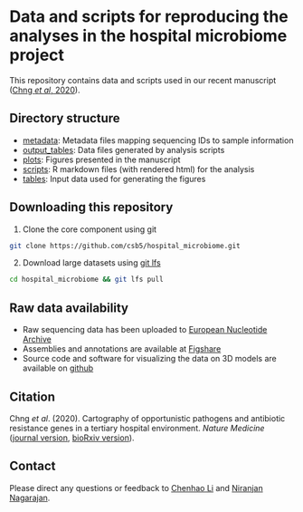 # Data and scripts for reproducing the analyses in the hospital microbiome project

This repository contains data and scripts used in our recent manuscript ([Chng *et al*, 2020](#citation)).

## Directory structure

 - [metadata](metadata): Metadata files mapping sequencing IDs to sample information
 - [output_tables](output_tables): Data files generated by analysis scripts
 - [plots](plots): Figures presented in the manuscript
 - [scripts](scripts): R markdown files (with rendered html) for the analysis
 - [tables](tables): Input data used for generating the figures
 
## Downloading this repository

1. Clone the core component using git
```sh
git clone https://github.com/csb5/hospital_microbiome.git
```

2. Download large datasets using [git lfs](https://git-lfs.github.com/)
```sh
cd hospital_microbiome && git lfs pull
```

## Raw data availability

 - Raw sequencing data has been uploaded to [European Nucleotide Archive](https://www.ebi.ac.uk/ena/data/view/PRJEB31632)
 - Assemblies and annotations are available at [Figshare](https://figshare.com/articles/Cartography_of_opportunistic_pathogens_and_antibiotic_resistance_genes_in_a_tertiary_hospital_environment/11683350)
 - Source code and software for visualizing the data on 3D models are available on [github](https://github.com/CSB5/hospital_microbiome_explorer)

## Citation

Chng *et al*. (2020). Cartography of opportunistic pathogens and antibiotic resistance genes in a tertiary hospital environment. *Nature Medicine* ([journal version](https://www.nature.com/articles/s41591-020-0894-4), [bioRxiv version](https://www.biorxiv.org/content/10.1101/644740v2)).


## Contact

Please direct any questions or feedback to [Chenhao Li](mailto:lich@gis.a-star.edu.sg) and [Niranjan Nagarajan](mailto:nagarajann@gis.a-star.edu.sg).
